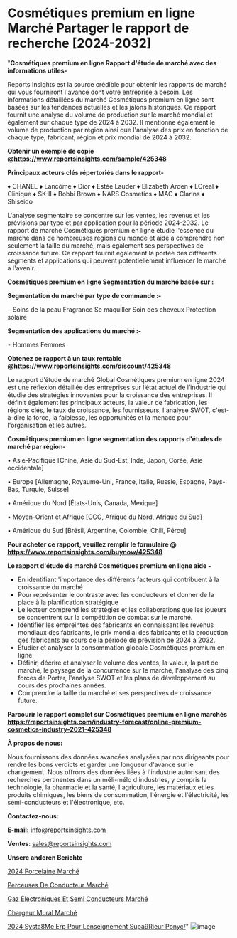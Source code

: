 # Cosmétiques premium en ligne Marché Partager le rapport de recherche [2024-2032]

"<strong>Cosmétiques premium en ligne Rapport d'étude de marché avec des informations utiles-</strong>

Reports Insights est la source crédible pour obtenir les rapports de marché qui vous fourniront l'avance dont votre entreprise a besoin. Les informations détaillées du marché Cosmétiques premium en ligne sont basées sur les tendances actuelles et les jalons historiques. Ce rapport fournit une analyse du volume de production sur le marché mondial et également sur chaque type de 2024 à 2032. Il mentionne également le volume de production par région ainsi que l'analyse des prix en fonction de chaque type, fabricant, région et prix mondial de 2024 à 2032.

<strong><b>Obtenir un exemple de copie @</b></strong><a href=https://www.reportsinsights.com/sample/425348><strong><b>https://www.reportsinsights.com/sample/425348</b></strong></a>

<b>Principaux acteurs clés répertoriés dans le rapport-</b>

<b> </b>♦ CHANEL
♦ Lancôme
♦ Dior
♦ Estée Lauder
♦ Elizabeth Arden
♦ LOreal
♦ Clinique
♦ SK-II
♦ Bobbi Brown
♦ NARS Cosmetics
♦ MAC
♦ Clarins
♦ Shiseido

L'analyse segmentaire se concentre sur les ventes, les revenus et les prévisions par type et par application pour la période 2024-2032. Le rapport de marché Cosmétiques premium en ligne étudie l'essence du marché dans de nombreuses régions du monde et aide à comprendre non seulement la taille du marché, mais également ses perspectives de croissance future. Ce rapport fournit également la portée des différents segments et applications qui peuvent potentiellement influencer le marché à l'avenir.

<strong>Cosmétiques premium en ligne Segmentation du marché basée sur :</strong>

<strong>Segmentation du marché par type de commande :-</strong>

⁃ Soins de la peau
Fragrance
Se maquiller
Soin des cheveux
Protection solaire

<strong>Segmentation des applications du marché :-</strong>

⁃ Hommes
Femmes

<strong><b>Obtenez ce rapport à un taux rentable @</b></strong><a href=https://www.reportsinsights.com/discount/425348><strong><b>https://www.reportsinsights.com/discount/425348</b></strong></a>

Le rapport d’étude de marché Global Cosmétiques premium en ligne 2024 est une réflexion détaillée des entreprises sur l’état actuel de l’industrie qui étudie des stratégies innovantes pour la croissance des entreprises. Il définit également les principaux acteurs, la valeur de fabrication, les régions clés, le taux de croissance, les fournisseurs, l'analyse SWOT, c'est-à-dire la force, la faiblesse, les opportunités et la menace pour l'organisation et les autres.

<strong>Cosmétiques premium en ligne segmentation des rapports d'études de marché par région-</strong>

• Asie-Pacifique [Chine, Asie du Sud-Est, Inde, Japon, Corée, Asie occidentale]

• Europe [Allemagne, Royaume-Uni, France, Italie, Russie, Espagne, Pays-Bas, Turquie, Suisse]

• Amérique du Nord [États-Unis, Canada, Mexique]

• Moyen-Orient et Afrique [CCG, Afrique du Nord, Afrique du Sud]

• Amérique du Sud [Brésil, Argentine, Colombie, Chili, Pérou]

<strong>Pour acheter ce rapport, veuillez remplir le formulaire @   <a href=https://www.reportsinsights.com/buynow/425348>https://www.reportsinsights.com/buynow/425348</a></strong>

<strong>Le rapport d'étude de marché Cosmétiques premium en ligne aide -</strong>
<ul>
  <li>En identifiant 'importance des différents facteurs qui contribuent à la croissance du marché</li>
  <li>Pour représenter le contraste avec les conducteurs et donner de la place à la planification stratégique</li>
  <li>Le lecteur comprend les stratégies et les collaborations que les joueurs se concentrent sur la compétition de combat sur le marché.</li>
  <li>Identifier les empreintes des fabricants en connaissant les revenus mondiaux des fabricants, le prix mondial des fabricants et la production des fabricants au cours de la période de prévision de 2024 à 2032.</li>
  <li>Étudier et analyser la consommation globale Cosmétiques premium en ligne</li>
  <li>Définir, décrire et analyser le volume des ventes, la valeur, la part de marché, le paysage de la concurrence sur le marché, l'analyse des cinq forces de Porter, l'analyse SWOT et les plans de développement au cours des prochaines années.</li>
  <li>Comprendre la taille du marché et ses perspectives de croissance future.</li>
</ul>

<strong>Parcourir le rapport complet sur Cosmétiques premium en ligne marchés <a href=https://reportsinsights.com/industry-forecast/online-premium-cosmetics-industry-2021-425348>https://reportsinsights.com/industry-forecast/online-premium-cosmetics-industry-2021-425348</a></strong>

<strong>À propos de nous:</strong>

Nous fournissons des données avancées analysées par nos dirigeants pour rendre les bons verdicts et garder une longueur d'avance sur le changement. Nous offrons des données liées à l'industrie autorisant des recherches pertinentes dans un méli-mélo d'industries, y compris la technologie, la pharmacie et la santé, l'agriculture, les matériaux et les produits chimiques, les biens de consommation, l'énergie et l'électricité, les semi-conducteurs et l'électronique, etc.

<strong>Contactez-nous:</strong>

<strong>E-mail:</strong> <a href=mailto:info@reportsinsights.com>info@reportsinsights.com</a>

<strong>Ventes</strong>: <a href=mailto:sales@reportsinsights.com>sales@reportsinsights.com</a>

<strong>Unsere anderen Berichte</strong>

<a href=https://www.linkedin.com/pulse/2024-porcelaine-march%C3%A9tendance-et-pr%C3%A9visions-rdtwc/>2024 Porcelaine Marché</a>

<a href=https://www.linkedin.com/pulse/perceuses-de-conducteur-march%C3%A9-2024-part-croissance-rxigc/>Perceuses De Conducteur Marché</a>

<a href=https://www.linkedin.com/pulse/gaz-électroniques-et-semi-conducteurs-marchéanalyse-iummc/>Gaz Électroniques Et Semi Conducteurs Marché</a>

<a href=https://www.linkedin.com/pulse/chargeur-mural-march%C3%A9-rapport-analyse-professionnelle-rn20f/>Chargeur Mural Marché</a>

<a href=https://www.linkedin.com/pulse/2024-syst%C3%A8me-erp-pour-lenseignement-sup%C3%A9rieur-ponyc/>2024 Systa8Me Erp Pour Lenseignement Supa9Rieur Ponyc/</a>"
![image](https://github.com/daminid12/RImarket/assets/158430485/f827ae2d-3111-45b3-afeb-94b79eb4ddac)
